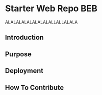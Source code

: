 # Starter Web Repo BEB
ALALALALALALALALALLALLALALA
## Introduction

## Purpose

## Deployment

## How To Contribute